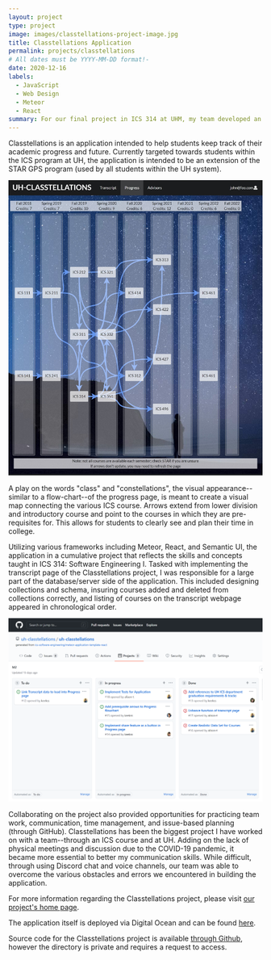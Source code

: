 ```yaml
---
layout: project
type: project
image: images/classtellations-project-image.jpg
title: Classtellations Application
permalink: projects/classtellations
# All dates must be YYYY-MM-DD format!-
date: 2020-12-16
labels:
  - JavaScript
  - Web Design
  - Meteor
  - React
summary: For our final project in ICS 314 at UHM, my team developed an application for a flow-chart inspired view of academic progress.
---
```


Classtellations is an application intended to help students keep track of their academic progress and future. Currently targeted towards students within the ICS program at UH, the application is intended to be an extension of the STAR GPS program (used by all students within the UH system).

<img class="ui medium left floated rounded image" src="../images/classtellations-progress-page.jpg">

A play on the words "class" and "constellations", the visual appearance--similar to a flow-chart--of the progress page, is meant to create a visual map connecting the various ICS course. Arrows extend from lower division and introductory course and point to the courses in which they are pre-requisites for. This allows for students to clearly see and plan their time in college.

Utilizing various frameworks including Meteor, React, and Semantic UI, the application in a cumulative project that reflects the skills and concepts taught in ICS 314: Software Engineering I. Tasked with implementing the transcript page of the Classtellations project, I was responsible for a large part of the database/server side of the application. This included designing collections and schema, insuring courses added and deleted from collections correctly, and listing of courses on the transcript webpage appeared in chronological order.

<img class="ui medium right floated rounded image" src="../images/github-issues.png">

Collaborating on the project also provided opportunities for practicing team work, communication, time management, and issue-based planning (through GitHub). Classtellations has been the biggest project I have worked on with a team--through an ICS course and at UH. Adding on the lack of physical meetings and discussion due to the COVID-19 pandemic, it became more essential to better my communication skills. While difficult, through using Discord chat and voice channels, our team was able to overcome the various obstacles and errors we encountered in building the application.

For more information regarding the Classtellations project, please visit [our project's home page](https://uh-classtellations.github.io/).

The application itself is deployed via Digital Ocean and can be found [here](https://classtellations.xyz/#/).

Source code for the Classtellations project is available [through Github](https://github.com/uh-classtellations/uh-classtellations), however the directory is private and requires a request to access.


